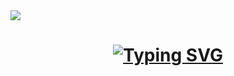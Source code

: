 <img  left_color = "#FF0000" src="https://visitor-badge.laobi.icu/badge?page_id=MiernikA.MiernikA&left_text=NumberOfVisits&left_color=black&right_color=navy" />

<h1 align="center">
<a href="https://git.io/typing-svg"><img src="https://readme-typing-svg.herokuapp.com?font=Arial+Black&weight=500&size=28&duration=3000&pause=500&color=000080&center=true&vCenter=true&random=false&width=435&lines=Hi+There!+%F0%9F%91%8B;+I'm+Adrian!" alt="Typing SVG" /></a>
</h1>


